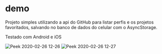# demo

Projeto simples utilizando a api do GitHub para listar perfis e os projetos favoritados, salvando no banco de dados do celular com o AsyncStorage.


Testado com Android e iOS

![Peek 2020-02-26 12-26](https://user-images.githubusercontent.com/50679360/75368099-fd3e8a00-589f-11ea-89f8-36b249c77d36.gif)
![Peek 2020-02-26 12-27](https://user-images.githubusercontent.com/50679360/75368133-0a5b7900-58a0-11ea-875b-dc7732032499.gif)
